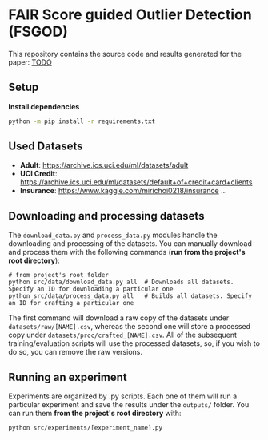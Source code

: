 # FAIR Score guided Outlier Detection (FSGOD)

This repository contains the source code and results generated for the paper: [TODO](www.google.com)


## Setup

**Install dependencies**
```bash
python -m pip install -r requirements.txt
```

## Used Datasets

* **Adult**: https://archive.ics.uci.edu/ml/datasets/adult 
* **UCI Credit**: https://archive.ics.uci.edu/ml/datasets/default+of+credit+card+clients 
* **Insurance**: https://www.kaggle.com/mirichoi0218/insurance
...

## Downloading and processing datasets

The `download_data.py` and `process_data.py` modules handle the downloading and processing of the datasets. You can manually
download and process them with the following commands (**run from the project's root directory**):

```
# from project's root folder
python src/data/download_data.py all  # Downloads all datasets. Specify an ID for downloading a particular one
python src/data/process_data.py all   # Builds all datasets. Specify an ID for crafting a particular one
```

The first command will download a raw copy of the datasets under `datasets/raw/[NAME].csv`, whereas the second one will store a processed 
copy under `datasets/proc/crafted_[NAME].csv`. All of the subsequent training/evaluation scripts will use the processed datasets, 
so, if you wish to do so, you can remove the raw versions.

## Running an experiment

Experiments are organized by .py scripts. Each one of them will run a particular experiment and save the results under 
the `outputs/` folder. You can run them **from the project's root directory** with:

```
python src/experiments/[experiment_name].py
```

